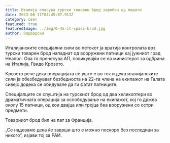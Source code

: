 ```yaml
---
title: Италија спасува турски товарен брод заробен од пирати
date: 2023-06-11T04:45:07.911Z
category: свет
featured: true
featuredImage: ../img/6-45-it-spasi-brod.jpg
author: Вардарски
---
```

Италијанските специјални сили во петокот ја вратија контролата врз турски товарен брод нападнат од вооружени патници кај јужниот град Неапол. Ова го пренесува АП, повикувајќи се на министерот за одбрана на Италија, Гвидо Крозето.

Крозето рече дека операцијата сè уште е во тек и дека италијанските сили ја обезбедуваат безбедноста на 22-та члена на екипажот на Галата сивејс додека се обидувале да ги фатат патниците.

Специјалците се спуштија на турскиот брод од два хеликоптери во драматичната операција за ослободување на екипажот, кој го држеа околу 15 патници, од кои двајца или тројца беа вооружени со остри предмети.

Товарниот брод бил на пат за Франција.

„Се надеваме дека ќе заврши што е можно поскоро без последици за никого“, изјави тој за РАИ.
